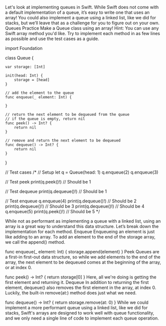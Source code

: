 Let's look at implementing queues in Swift. While Swift does not come with a default implementation of a queue, it’s easy to write one that uses an array! You could also implement a queue using a linked list, like we did for stacks, but we’ll leave that as a challenge for you to figure out on your own.
Queues Practice
Make a Queue class using an array! Hint: You can use any Swift array method you'd like. Try to implement each method in as few lines as possible and use the test cases as a guide.


import Foundation

class Queue {
    
    var storage: [Int]
    
    init(head: Int) {
        storage = [head]
    }
    
    // add the element to the queue
    func enqueue(_ element: Int) {
        
    }
    
    // return the next element to be dequeued from the queue
    // if the queue is empty, return nil
    func peek() -> Int? {
        return nil
    }
    
    // remove and return the next element to be dequeued
    func dequeue() -> Int? {
        return nil
    }
}

// Test cases
/*
// Setup
let q = Queue(head: 1)
q.enqueue(2)
q.enqueue(3)

// Test peek
print(q.peek()!) // Should be 1

// Test dequeue
print(q.dequeue()!) // Should be 1
 
// Test enqueue
q.enqueue(4)
print(q.dequeue()!) // Should be 2
print(q.dequeue()!) // Should be 3
print(q.dequeue()!) // Should be 4
q.enqueue(5)
print(q.peek()!) // Should be 5
*/




While not as performant as implementing a queue with a linked list, using an array is a great way to understand this data structure. Let’s break down the implementation for each method.
Enqueue
Enqueueing an element is just like adding to an array. To add an element to the end of the storage array, we call the append() method.

func enqueue(_ element: Int) {
    storage.append(element)
}
Peek
Queues are a first-in first-out data structure, so while we add elements to the end of the array, the next element to be dequeued comes at the beginning of the array, or at index 0.

func peek() -> Int? {
    return storage[0]
}
Here, all we're doing is getting the first element and returning it.
Dequeue
In addition to returning the first element, dequeue() also removes the first element in the array, at index 0. Luckily, the built-in remove(at:) method does just what we need.

func dequeue() -> Int? {
    return storage.remove(at: 0)
}
While we could implement a more performant queue using a linked list, like we did for stacks, Swift's arrays are designed to work well with queue functionality, and we only need a single line of code to implement each queue operation.
